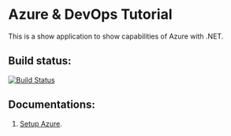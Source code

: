 # Azure & DevOps Tutorial
This is a show application to show capabilities of Azure with .NET.


## Build status:
[![Build Status](https://dev.azure.com/ghassankarwchan/space%20game%20web%20-%20pipeline/_apis/build/status%2Fgkarwchan.mslearn-tailspin-spacegame-web?branchName=main)](https://dev.azure.com/ghassankarwchan/space%20game%20web%20-%20pipeline/_build/latest?definitionId=8&branchName=main)


## Documentations: 

1. [Setup Azure](documentations/setup_azure.md).

